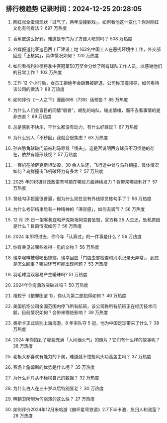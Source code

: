 
## 排行榜趋势 记录时间：2024-12-25 20:28:05
  
  1. 网红张全蛋谈现状「过气了，两年没接到戏」，如何看他这一变化？你对网红文化有何看法？ 697 万热度
    
  2. 香蕉皮这么好剥，难道是专门为了方便人吃的吗？ 508 万热度
    
  3. 外媒报道比亚迪巴西工厂建设工地 163名中国工人在恶劣环境中工作，外交部回应「正核实」，具体情况如何？ 120 万热度
    
  4. 如何看待利拉德将季中赛冠军50万奖金分给了所有球队工作人员，以感谢他们的日常工作？ 103 万热度
    
  5. 工作 12 个小时后，女员工拒绝年会跳舞被辞退，公司称顶撞领导，如何看待该公司的做法？ 88 万热度
    
  6. 如何评价《一人之下》漫画699（739）话预告？ 85 万热度
    
  7. 为什么人们会盲目的同情“弱者”，胡乱的站队，输出情绪，而不去看事情的是非曲直？ 69 万热度
    
  8. 总是感到不快乐，干什么都没有动力，有什么好建议？ 67 万热度
    
  9. 为什么别人「不秒回」我就会很焦虑？ 63 万热度
    
  10. 孙兴慜角球破门前被利马辱骂「懦夫」，这是否说明西方球员不习惯他的存在，依然有隐形歧视？ 57 万热度
    
  11. 一客机在哈萨克斯坦坠毁，30 余人生还，飞行途中曾与鸟群相撞，具体情况如何？鸟群撞击飞机破坏力有多大？ 57 万热度
    
  12. 2025 年的积极财政政策有可能在哪些方面持续发力？将带来哪些利好？ 57 万热度
    
  13. 曾经勾手投篮很普遍，但为什么现在没有外线球员练勾手了？ 56 万热度
    
  14. 为什么考研结束后有一种精神的「滞空感」，如何去调节？ 56 万热度
    
  15. 12 月 25 日一架客机在哈萨克斯坦阿克套坠毁，官方称 25 人生还，坠机原因是什么？目前情况如何？ 56 万热度
    
  16. 2024 年即将过去，你今年「认真过」的一件事是什么？ 56 万热度
    
  17. 你有幸见过哪些难得一见的文物？ 56 万热度
    
  18. 瑞幸咖啡被曝喝出蟑螂，瑞幸回应「门店虫害检查和消杀记录无异常」，到底是怎么回事？哪些环节可能出现问题？ 53 万热度
    
  19. 羽毛球混双容易产生暧昧吗? 51 万热度
    
  20. 2024年你有勇敢突破过吗？ 50 万热度
    
  21. 相较于《猎罪图鉴 1》，你认为第二部拍得如何？ 40 万热度
    
  22. 美国航空公司全国范围内停飞所有航班，该公司称所有航班正在经历技术问题，目前情况如何？会带来哪些影响？ 39 万热度
    
  23. 奥斯卡正式告别上海海港，8 年率队夺 5 冠，他为中国足球带来了什么？ 38 万热度
    
  24. 2024 年你拍到了哪些充满「人间烟火气」的照片？它们有什么样的故事呢？ 38 万热度
    
  25. 老板大都喜欢有能力的下属，难道就不怕抢风头功高盖主吗？ 37 万热度
    
  26. 赛场上詹姆斯的优势是什么呢？ 35 万热度
    
  27. 为什么乔丹从不标榜自己的数据？ 32 万热度
    
  28. 为什么白人在三十岁以后特别显老？ 30 万热度
    
  29. 明朝卫所制为何崩溃的这么快？ 27 万热度
    
  30. 如何评价2024年12月米哈游《崩坏星穹铁道》2.7下半卡池，忘归人和流萤？ 26 万热度
    